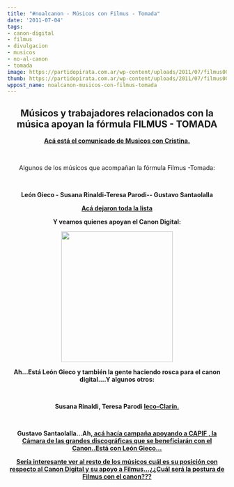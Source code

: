 ```yaml
---
title: "#noalcanon - Músicos con Filmus - Tomada"
date: '2011-07-04'
tags:
- canon-digital
- filmus
- divulgacion
- musicos
- no-al-canon
- tomada
image: https://partidopirata.com.ar/wp-content/uploads/2011/07/filmus006.jpg
thumb: https://partidopirata.com.ar/wp-content/uploads/2011/07/filmus006.jpg
wppost_name: noalcanon-musicos-con-filmus-tomada
---
```


<h2 style="text-align: center;">Músicos y trabajadores relacionados con la música apoyan la fórmula FILMUS - TOMADA</h2>
<p style="text-align: center;"><strong><a href="http://musicosconcristina.blogspot.com/p/hoy-somos-musicos-con-filmus-tomada.html" target="_blank">Acá está el comunicado de Musicos con Cristina.</a></strong></p>
<p style="text-align: center;">&nbsp;</p>
<p style="text-align: center;">Algunos de los músicos que acompañan la fórmula Filmus -Tomada:</p>
<p style="text-align: center;">&nbsp;</p>
<p style="text-align: center;"><strong>León Gieco - Susana Rinaldi-</strong><strong>Teresa Parodi-</strong><strong>- Gustavo Santaolalla </strong></p>
<p style="text-align: center;"><strong><a href="http://tirandoalmedio.blogspot.com/2011/07/musicos-con-filmus-tomada.html" target="_blank">Acá dejaron toda la lista</a></strong></p>
<p style="text-align: center;"><strong>Y veamos quienes apoyan el Canon Digital:</strong></p>
<p style="text-align: center;"><strong><a href="https://partidopirata.com.ar/wp-content/uploads/2011/07/filmus006.jpg"><img class="size-medium wp-image-1338" title="filmus006" src="https://partidopirata.com.ar/wp-content/uploads/2011/07/filmus006-256x300.jpg" alt="" width="256" height="300" /></a>
</strong></p>
<p style="text-align: center;"><strong>Ah...Está León Gieco y también la gente haciendo rosca para el canon digital....Y algunos otros:</strong></p>
&nbsp;
<p style="text-align: center;"><strong>Susana Rinaldi, Teresa Parodi <a href="http://www.ieco.clarin.com/empresas/Impulsan-encarecera-soportes-archivos-digitales_0_508149268.html" target="_blank">Ieco-Clarín.</a></strong></p>
<p style="text-align: center;">&nbsp;</p>
<p style="text-align: center;"><strong>Gustavo Santaolalla...Ah,<a href="http://www.capif.org.ar/Default.asp?CODOP=NEWS&amp;CO=1&amp;CODSubLink=694" target="_blank"> acá hacía campaña apoyando a CAPIF , la Cámara de las grandes discográficas que se beneficiarán con el Canon..Está con León Gieco...</a></strong></p>
<p style="text-align: center;"><strong> </strong>
<a href="http://tirandoalmedio.blogspot.com/2011/07/musicos-con-filmus-tomada.html" target="_blank"><strong>Sería interesante ver al resto de los músicos cuál es su posición con respecto al Canon Digital y su apoyo a Filmus...¿¿Cuál será la postura de Filmus con el canon???</strong>
<strong> </strong></a></p>

